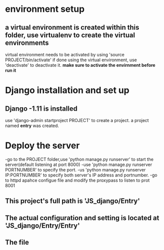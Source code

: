 # environment setup
## a virtual environment is created within this folder, use virtualenv to create the virtual environments
virtual environment needs to be activated by using
'source PROJECT/bin/activate'
if done using the virtual environment, use 'deactivate' to deactivate it.
**make sure to activate the envirnment before run it**

# Django installation and set up
## Django -1.11 is installed
use 'django-admin startproject PROJECT' to create a project.
a project named **entry** was created.

# Deploy the server
-go to the PROJECT folder,use 'python manage.py runserver' to start the server(default listening at port 8000)
-use 'python manage.py runserver PORTNUMBER' to specify the port.
-us 'python manage.py runserver IP:PORTNUMBER' to specify both server's IP address and portnumber.
-go to httpd apahce configue file and modify the proxypass to listen to prot 8001

## This project's full path is 'JS_django/Entry'
## The actual configuration and setting is located at 'JS_django/Entry/Entry'
## The file 
